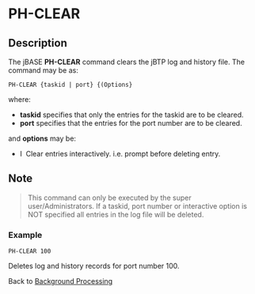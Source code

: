 # PH-CLEAR

<PageHeader />

## Description

The jBASE **PH-CLEAR** command clears the jBTP log and history file. The command may be as:

```
PH-CLEAR {taskid | port} {(Options}
```

where:

- **taskid** specifies that only the entries for the taskid are to be cleared.
- **port** specifies that the entries for the port number are to be cleared.

and **options** may be:

- I  Clear entries interactively. i.e. prompt before deleting entry.

## Note

> This command can only be executed by the super user/Administrators. If a taskid, port number or interactive option is NOT specified all entries in the log file will be deleted.

### Example

```
PH-CLEAR 100
```

Deletes log and history records for port number 100.

Back to [Background Processing](./../README.md)

  
<PageFooter />
